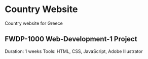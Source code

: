 # Country Website

Country website for Greece

## FWDP-1000 Web-Development-1 Project

Duration: 1 weeks
Tools: HTML, CSS, JavaScript, Adobe Illustrator

